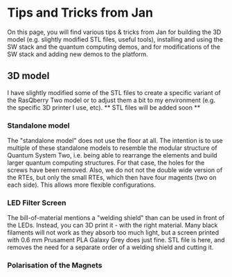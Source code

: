 # Tips and Tricks from Jan

On this page, you will find various tips & tricks from Jan for building the 3D model (e.g. slightly modified STL files, useful tools), installing and using the SW stack and the quantum computing demos, and for modifications of the SW stack and adding new demos to the platform.

## 3D model

I have slightly modified some of the STL files to create a specific variant of the RasQberry Two model or to adjust them a bit to my environment (e.g. the specific 3D printer I use, etc).
** STL files will be added soon **

### Standalone model

The "standalone model" does not use the floor at all. The intention is to use multiple of these standalone models to resemble the modular structure of Quantum System Two, i.e. being able to rearrange the elements and build larger quantum computing structures. For that case, the holes for the screws have been removed. Also, we do not not the double wide version of the RTEs, but only the small RTEs, which then have four magents (two on each side). This allows more flexible configurations.

### LED Filter Screen

The bill-of-material mentions a "welding shield" than can be used in front of the LEDs. Instead, you can 3D print it - with the right material. Many black filaments will not work as they absorb too much light, but a screen printed with 0.6 mm Prusament PLA Galaxy Grey does just fine. STL file is here, and removes the need for a separate order of a welding shield and cutting it.

### Polarisation of the Magnets

